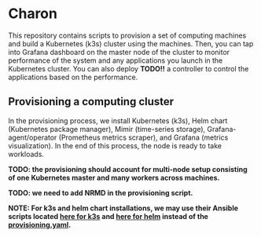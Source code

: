 # Charon
This repository contains scripts to provision a set of computing machines and build a Kubernetes (k3s) cluster using the machines. Then, you can tap into Grafana dashboard on the master node of the cluster to monitor performance of the system and any applications you launch in the Kubernetes cluster. You can also deploy __TODO!!__ a controller to control the applications based on the performance.

## Provisioning a computing cluster
In the provisioning process, we install Kubernetes (k3s), Helm chart (Kubernetes package manager), Mimir (time-series storage), Grafana-agent/operator (Prometheus metrics scraper), and Grafana (metrics visualization). In the end of this process, the node is ready to take workloads.

__TODO: the provisioning should account for multi-node setup consisting of one Kubernetes master and many workers across machines.__

__TODO: we need to add NRMD in the provisioning script.__

__NOTE: For k3s and helm chart installations, we may use their Ansible scripts located [here for k3s](https://github.com/k3s-io/k3s-ansible/tree/master) and [here for helm](https://github.com/gantsign/ansible_role_helm) instead of the [provisioning.yaml](scripts/provisioning.yaml).__